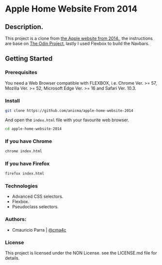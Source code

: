 # Apple Home Website From 2014

## Description.

This project is a clone from [the Apple website from 2014.](http://web.archive.org/web/20140301004258/http://www.apple.com/), the instructions are base on [The Odin Project](https://www.theodinproject.com/courses/html5-and-css3/lessons/building-with-backgrounds-and-gradients), lastly I used Flexbox to build the Navbars.

## Getting Started

### Prerequisites

You need a Web Browser compatible with FLEXBOX, i.e. Chrome Ver. >= 57, Mozilla Ver. >= 52, Microsoft Edge Ver. >= 16 and Safari Ver. 10.3.

### Install

```sh
git clone https://github.com/anicma/apple-home-website-2014
```
And open the `index.html` file with your favourite web browser.

```sh
cd apple-home-website-2014
```
### If you have Chrome

```sh
chrome index.html
```

### If you have Firefox

```sh
firefox index.html
```

### Technologies  

 - Advanced CSS selectors.
 - Flexbox.
 - Pseudoclass selectors.
 
### Authors:

- Cmauricio Parra | [@cma4c](https://twitter.com/@cma4c)

### License

This project is licensed under the NON License. see the LICENSE.md file for details.
